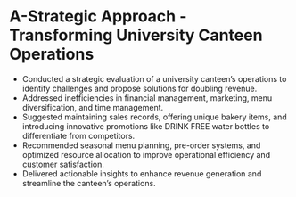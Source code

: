 # A-Strategic Approach - Transforming University Canteen Operations
* Conducted a strategic evaluation of a university canteen’s operations to identify challenges and propose solutions for doubling revenue.
* Addressed inefficiencies in financial management, marketing, menu diversification, and time management.
* Suggested maintaining sales records, offering unique bakery items, and introducing innovative promotions like DRINK FREE water bottles to differentiate from competitors.
* Recommended seasonal menu planning, pre-order systems, and optimized resource allocation to improve operational efficiency and customer satisfaction.
* Delivered actionable insights to enhance revenue generation and streamline the canteen’s operations.
